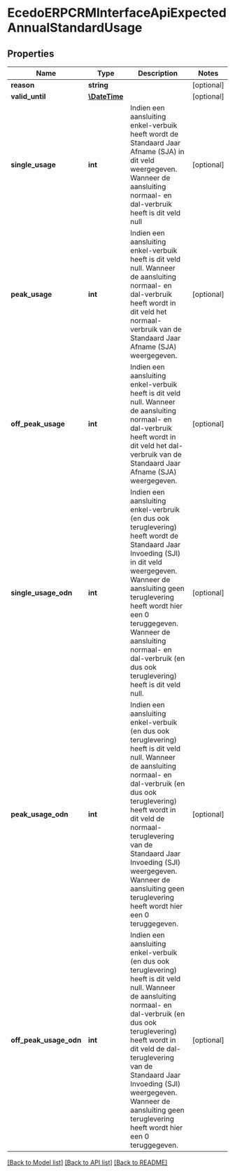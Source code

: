 # EcedoERPCRMInterfaceApiExpectedAnnualStandardUsage

## Properties
Name | Type | Description | Notes
------------ | ------------- | ------------- | -------------
**reason** | **string** |  | [optional] 
**valid_until** | [**\DateTime**](\DateTime.md) |  | [optional] 
**single_usage** | **int** | Indien een aansluiting enkel-verbuik heeft wordt de Standaard Jaar Afname (SJA) in dit veld weergegeven.  Wanneer de aansluiting normaal- en dal-verbruik heeft is dit veld null | [optional] 
**peak_usage** | **int** | Indien een aansluiting enkel-verbuik heeft is dit veld null.  Wanneer de aansluiting normaal- en dal-verbruik heeft wordt in dit veld het normaal-verbruik van de Standaard Jaar Afname (SJA) weergegeven. | [optional] 
**off_peak_usage** | **int** | Indien een aansluiting enkel-verbuik heeft is dit veld null.  Wanneer de aansluiting normaal- en dal-verbruik heeft wordt in dit veld het dal-verbruik van de Standaard Jaar Afname (SJA) weergegeven. | [optional] 
**single_usage_odn** | **int** | Indien een aansluiting enkel-verbruik (en dus ook teruglevering) heeft wordt de Standaard Jaar Invoeding (SJI) in dit veld weergegeven. Wanneer de aansluiting geen teruglevering heeft wordt hier een 0 teruggegeven.  Wanneer de aansluiting normaal- en dal-verbruik (en dus ook teruglevering) heeft is dit veld null. | [optional] 
**peak_usage_odn** | **int** | Indien een aansluiting enkel-verbuik (en dus ook teruglevering) heeft is dit veld null.  Wanneer de aansluiting normaal- en dal-verbruik (en dus ook teruglevering) heeft wordt in dit veld de normaal-teruglevering van de Standaard Jaar Invoeding (SJI) weergegeven. Wanneer de aansluiting geen teruglevering heeft wordt hier een 0 teruggegeven. | [optional] 
**off_peak_usage_odn** | **int** | Indien een aansluiting enkel-verbuik (en dus ook teruglevering) heeft is dit veld null.  Wanneer de aansluiting normaal- en dal-verbruik (en dus ook teruglevering) heeft wordt in dit veld de dal-teruglevering van de Standaard Jaar Invoeding (SJI) weergegeven. Wanneer de aansluiting geen teruglevering heeft wordt hier een 0 teruggegeven. | [optional] 

[[Back to Model list]](../README.md#documentation-for-models) [[Back to API list]](../README.md#documentation-for-api-endpoints) [[Back to README]](../README.md)


